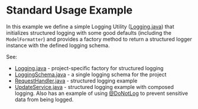 # Standard Usage Example

In this example we define a simple Logging Utility ([Logging.java](src/main/java/com/myco/app/logging/Logging.java)) that initializes
structured logging with some good defaults (including the `ModelFormatter`) and provides a factory method to return a structured logger instance with
the defined logging schema.

See:

- [Logging.java](src/main/java/com/myco/app/logging/Logging.java) - project-specific factory for structured logging
- [LoggingSchema.java](src/main/java/com/myco/app/logging/LoggingSchema.java) - a single logging schema for the project
- [RequestHandler.java](src/main/java/com/myco/app/request/RequestHandler.java) - structured logging example
- [UpdateService.java](src/main/java/com/myco/app/request/UpdateService.java) - structured logging example with composed logging. Also 
has an example of using [@DoNotLog](src/main/java/com/myco/app/request/PayloadModel.java) to prevent sensitive data from being logged.
